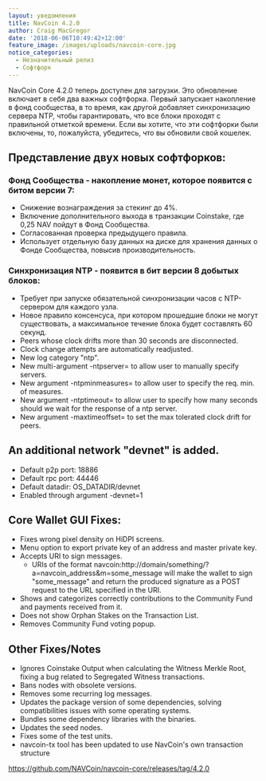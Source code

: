 ```yaml
---
layout: уведомления
title: NavCoin 4.2.0
author: Craig MacGregor
date: '2018-06-06T10:49:42+12:00'
feature_image: /images/uploads/navcoin-core.jpg
notice_categories:
  - Незначительный релиз
  - Софтфорк
---
```

NavCoin Core 4.2.0 теперь доступен для загрузки. Это обновление включает в себя два важных софтфорка. Первый запускает накопление в фонд сообщества, в то время, как другой добавляет синхронизацию сервера NTP, чтобы гарантировать, что все блоки проходят с правильной отметкой времени. Если вы хотите, что эти софтфорки были включены, то, пожалуйста, убедитесь, что вы обновили свой кошелек.
<!--more-->
## Представление двух новых софтфорков:

### Фонд Сообщества - накопление монет, которое появится с битом версии 7:

* Снижение вознаграждения за стекинг до 4%.
* Включение дополнительного выхода в транзакции Coinstake, где 0,25 NAV пойдут в Фонд Сообщества.
* Согласованная проверка предыдущего правила.
* Использует отдельную базу данных на диске для хранения данных о Фонде Сообщества, повысив производительность.

### Синхронизация NTP - появится в бит версии 8 добытых блоков:

* Требует при запуске обязательной синхронизации часов с NTP-сервером для каждого узла.
* Новое правило консенсуса, при котором прошедшие блоки не могут существовать, а максимальное течение блока будет составлять 60 секунд.
* Peers whose clock drifts more than 30 seconds are disconnected.
* Clock change attempts are automatically readjusted.
* New log category "ntp".
* New multi-argument -ntpserver= to allow user to manually specify servers.
* New argument -ntpminmeasures= to allow user to specify the req. min. of measures.
* New argument -ntptimeout= to allow user to specify how many seconds should we wait for the response of a ntp server.
* New argument -maxtimeoffset= to set the max tolerated clock drift for peers.

## An additional network "devnet" is added.

* Default p2p port: 18886
* Default rpc port: 44446
* Default datadir: OS_DATADIR/devnet
* Enabled through argument -devnet=1

## Core Wallet GUI Fixes:

* Fixes wrong pixel density on HiDPI screens.
* Menu option to export private key of an address and master private key.
* Accepts URI to sign messages.
  * URIs of the format navcoin:http://domain/something/?a=navcoin_address&m=some_message will make the wallet to sign "some_message" and return the produced signature as a POST request to the URL specified in the URI.
* Shows and categorizes correctly contributions to the Community Fund and payments received from it.
* Does not show Orphan Stakes on the Transaction List.
* Removes Community Fund voting popup.

## Other Fixes/Notes

* Ignores Coinstake Output when calculating the Witness Merkle Root, fixing a bug related to Segregated Witness transactions.
* Bans nodes with obsolete versions.
* Removes some recurring log messages.
* Updates the package version of some dependencies, solving compatibilities issues with some operating systems.
* Bundles some dependency libraries with the binaries.
* Updates the seed nodes.
* Fixes some of the test units.
* navcoin-tx tool has been updated to use NavCoin's own transaction structure

<https://github.com/NAVCoin/navcoin-core/releases/tag/4.2.0>
